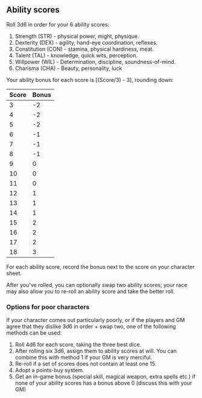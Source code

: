 ## Ability scores

Roll 3d6 in order for your 6 ability scores:

1. Strength (STR) - physical power, might, physique.
2. Dexterity (DEX) - agility, hand-eye coordination, reflexes.
3. Constitution (CON) - stamina, physical hardiness, meat.
4. Talent (TAL) - knowledge, quick wits, perception.
5. Willpower (WIL) - Determination, discipline, soundness-of-mind.
6. Charisma (CHA) - Beauty, personality, luck

Your ability bonus for each score is \[(Score/3) - 3\], rounding down:

Score | Bonus
------|------
   3  |  -2
   4  |  -2
   5  |  -2
   6  |  -1
   7  |  -1
   8  |  -1
   9  |   0
  10  |   0
  11  |   0
  12  |   1
  13  |   1
  14  |   1
  15  |   2
  16  |   2
  17  |   2
  18  |   3

For each ability score, record the bonus next to the score on your character
sheet.

After you've rolled, you can optionally swap two ability scores; your race may
also allow you to re-roll an ability score and take the better roll.

### Options for poor characters

If your character comes out particularly poorly, or if the players and GM agree
that they dislike 3d6 in order + swap two, one of the following methods can be
used:

1. Roll 4d6 for each score, taking the three best dice.
2. After rolling six 3d6, assign them to ability scores at will. You can combine
   this with method 1 if your GM is very merciful.
3. Re-roll if a set of scores does not contain at least one 15.
4. Adopt a points-buy system.
5. Get an in-game bonus (special skill, magical weapon, extra spells etc.) if
   none of your ability scores has a bonus above 0 (discuss this with your GM)
